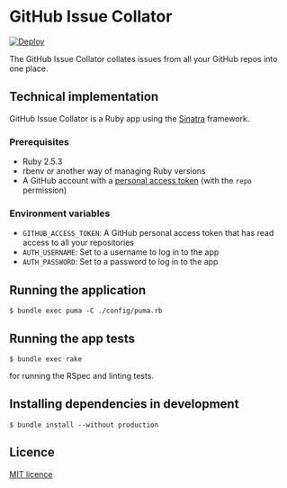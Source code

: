 # GitHub Issue Collator

[![Deploy](https://www.herokucdn.com/deploy/button.svg)](https://heroku.com/deploy)

The GitHub Issue Collator collates issues from all your GitHub repos into one place.

## Technical implementation

GitHub Issue Collator is a Ruby app using the [Sinatra](http://sinatrarb.com) framework.

### Prerequisites

* Ruby 2.5.3
* rbenv or another way of managing Ruby versions
* A GitHub account with a [personal access token](https://github.com/settings/tokens) (with the `repo` permission)

### Environment variables

* `GITHUB_ACCESS_TOKEN`: A GitHub personal access token that has read access to all your repositories
* `AUTH_USERNAME`: Set to a username to log in to the app
* `AUTH_PASSWORD`: Set to a password to log in to the app

## Running the application

```
$ bundle exec puma -C ./config/puma.rb
```

## Running the app tests

```
$ bundle exec rake
```
for running the RSpec and linting tests.

## Installing dependencies in development

```
$ bundle install --without production
```

## Licence

[MIT licence](LICENCE)
